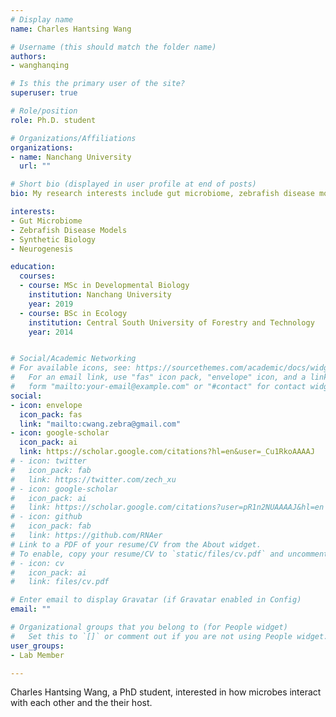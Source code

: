 ```yaml
---
# Display name
name: Charles Hantsing Wang

# Username (this should match the folder name)
authors:
- wanghanqing

# Is this the primary user of the site?
superuser: true

# Role/position
role: Ph.D. student

# Organizations/Affiliations
organizations:
- name: Nanchang University
  url: ""

# Short bio (displayed in user profile at end of posts)
bio: My research interests include gut microbiome, zebrafish disease models, synthetic biology and neurogenesis.

interests:
- Gut Microbiome
- Zebrafish Disease Models
- Synthetic Biology
- Neurogenesis

education:
  courses:
  - course: MSc in Developmental Biology
    institution: Nanchang University
    year: 2019
  - course: BSc in Ecology
    institution: Central South University of Forestry and Technology
    year: 2014


# Social/Academic Networking
# For available icons, see: https://sourcethemes.com/academic/docs/widgets/#icons
#   For an email link, use "fas" icon pack, "envelope" icon, and a link in the
#   form "mailto:your-email@example.com" or "#contact" for contact widget.
social:
- icon: envelope
  icon_pack: fas
  link: "mailto:cwang.zebra@gmail.com"
- icon: google-scholar
  icon_pack: ai
  link: https://scholar.google.com/citations?hl=en&user=_Cu1RkoAAAAJ
# - icon: twitter
#   icon_pack: fab
#   link: https://twitter.com/zech_xu
# - icon: google-scholar
#   icon_pack: ai
#   link: https://scholar.google.com/citations?user=pR1n2NUAAAAJ&hl=en
# - icon: github
#   icon_pack: fab
#   link: https://github.com/RNAer
# Link to a PDF of your resume/CV from the About widget.
# To enable, copy your resume/CV to `static/files/cv.pdf` and uncomment the lines below.
# - icon: cv
#   icon_pack: ai
#   link: files/cv.pdf

# Enter email to display Gravatar (if Gravatar enabled in Config)
email: ""

# Organizational groups that you belong to (for People widget)
#   Set this to `[]` or comment out if you are not using People widget.
user_groups:
- Lab Member

---
```


Charles Hantsing Wang, a PhD student, interested in how microbes interact with each other and the their host.

